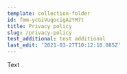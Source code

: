 ```yaml
---
template: collection-folder
id: fmm-ycGiVuqocigA2YM7t
title: Privacy policy
slug: /privacy-policy
test_additional: test additional
last_edit: '2021-03-27T10:12:10.085Z'
---
```


Text